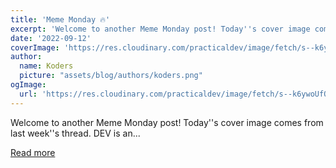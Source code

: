 ```yaml
---
title: 'Meme Monday 🔥'
excerpt: 'Welcome to another Meme Monday post! Today''s cover image comes from last week''s thread.  DEV is an...'
date: '2022-09-12'
coverImage: 'https://res.cloudinary.com/practicaldev/image/fetch/s--k6ywoUfQ--/c_imagga_scale,f_auto,fl_progressive,h_420,q_auto,w_1000/https://dev-to-uploads.s3.amazonaws.com/uploads/articles/995llsegka3c4hc4nb9z.png'
author:
  name: Koders
  picture: "assets/blog/authors/koders.png"
ogImage:
  url: 'https://res.cloudinary.com/practicaldev/image/fetch/s--k6ywoUfQ--/c_imagga_scale,f_auto,fl_progressive,h_420,q_auto,w_1000/https://dev-to-uploads.s3.amazonaws.com/uploads/articles/995llsegka3c4hc4nb9z.png'
---
```


Welcome to another Meme Monday post! Today''s cover image comes from last week''s thread.  DEV is an...

[Read more](https://dev.to/ben/meme-monday-5gf)
